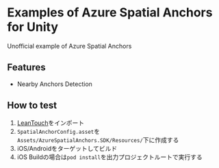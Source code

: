 # Examples of Azure Spatial Anchors for Unity
Unofficial example of Azure Spatial Anchors

## Features
- Nearby Anchors Detection

## How to test
1. [LeanTouch](https://assetstore.unity.com/packages/tools/input-management/lean-touch-30111)をインポート
2. `SpatialAnchorConfig.asset`を`Assets/AzureSpatialAnchors.SDK/Resources/`下に作成する
3. iOS/Androidをターゲットしてビルド
4. iOS Buildの場合は`pod install`を出力プロジェクトルートで実行する

